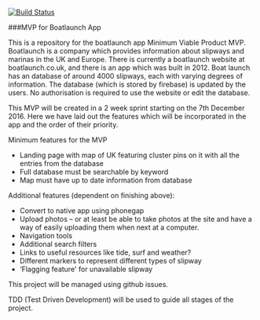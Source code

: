 [![Build Status](https://travis-ci.org/HMS-FAC/BoatlaunchMVP.svg)](https://travis-ci.org/HMS-FAC/BoatlaunchMVP)

###MVP for Boatlaunch App

This is a repository for the boatlaunch app Minimum Viable Product MVP. Boatlaunch is a company which provides information about slipways and marinas in the UK and Europe. There is currently a boatlaunch website at boatlaunch.co.uk, and there is an app which was built in 2012. Boat launch has an database of around 4000 slipways, each with varying degrees of information. The database (which is stored by firebase) is updated by the users. No authorisation is required to use the website or edit the database. 

This MVP will be created in a 2 week sprint starting on the 7th December 2016. Here we have laid out the features which will be incorporated in the app and the order of their priority. 

Minimum features for the MVP
- Landing page  with map of UK featuring cluster pins on it with all the entries from the database
- Full database must be searchable by keyword
- Map must have up to date information from database 

Additional features (dependent on finishing above):
- Convert to native app using phonegap
- Upload photos – or at least be able to take photos at the site and have a way of easily uploading them when next at a computer. 
- Navigation tools
- Additional search filters
- Links to useful resources like tide, surf and weather?
- Different markers to represent different types of slipway
- ‘Flagging feature' for unavailable slipway

This project will be managed using github issues. 

TDD (Test Driven Development) will be used to guide all stages of the project.
